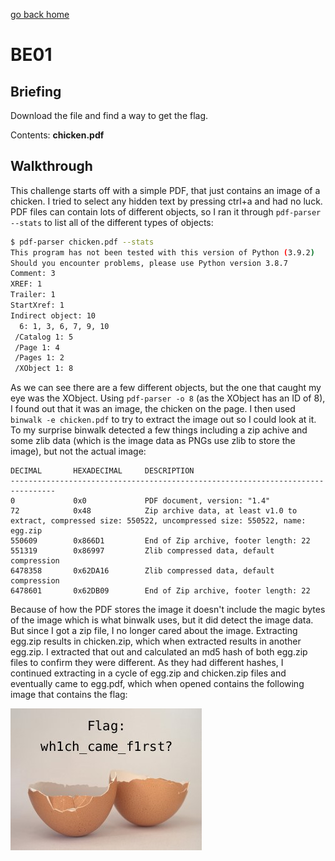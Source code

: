 [go back home](/ncs-2021-writeup/)

# BE01

## Briefing

Download the file and find a way to get the flag.

Contents: **chicken.pdf**

## Walkthrough

This challenge starts off with a simple PDF, that just contains an image of a chicken. I tried to select any hidden text by pressing ctrl+a and had no luck. PDF files can contain lots of different objects, so I ran it through `pdf-parser --stats` to list all of the different types of objects: 

```bash
$ pdf-parser chicken.pdf --stats
This program has not been tested with this version of Python (3.9.2)
Should you encounter problems, please use Python version 3.8.7
Comment: 3
XREF: 1
Trailer: 1
StartXref: 1
Indirect object: 10
  6: 1, 3, 6, 7, 9, 10
 /Catalog 1: 5
 /Page 1: 4
 /Pages 1: 2
 /XObject 1: 8

```

As we can see there are a few different objects, but the one that caught my eye was the XObject. Using `pdf-parser -o 8` (as the XObject has an ID of 8), I found out that it was an image, the chicken on the page. I then used `binwalk -e chicken.pdf` to try to extract the image out so I could look at it. To my surprise binwalk detected a few things including a zip achive and some zlib data (which is the image data as PNGs use zlib to store the image), but not the actual image:

```
DECIMAL       HEXADECIMAL     DESCRIPTION
--------------------------------------------------------------------------------
0             0x0             PDF document, version: "1.4"
72            0x48            Zip archive data, at least v1.0 to extract, compressed size: 550522, uncompressed size: 550522, name: egg.zip
550609        0x866D1         End of Zip archive, footer length: 22
551319        0x86997         Zlib compressed data, default compression
6478358       0x62DA16        Zlib compressed data, default compression
6478601       0x62DB09        End of Zip archive, footer length: 22
```



Because of how the PDF stores the image it doesn't include the magic bytes of the image which is what binwalk uses, but it did detect the image data. But since I got a zip file, I no longer cared about the image. Extracting egg.zip results in chicken.zip, which when extracted results in another egg.zip. I extracted that out and calculated an md5 hash of both egg.zip files to confirm they were different. As they had different hashes, I continued extracting in a cycle of egg.zip and chicken.zip files and eventually came to egg.pdf, which when opened contains the following image that contains the flag:

![egg.pdf](/assets/images/be01_egg_pdf.jpg)